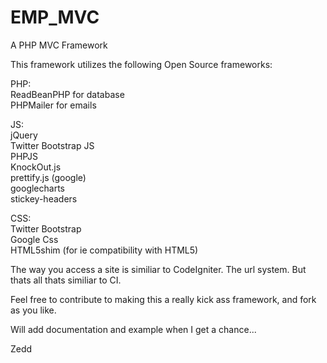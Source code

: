 EMP_MVC
=======

A PHP MVC Framework

This framework utilizes the following Open Source frameworks:

PHP:<br>
ReadBeanPHP for database<br>
PHPMailer for emails

JS:<br>
jQuery<br>
Twitter Bootstrap JS<br>
PHPJS<br>
KnockOut.js<br>
prettify.js (google)<br>
googlecharts<br>
stickey-headers

CSS:<br>
Twitter Bootstrap<br>
Google Css<br>
HTML5shim (for ie compatibility with HTML5)<br>

The way you access a site is similiar to CodeIgniter. The url system. But thats all thats similiar to CI.

Feel free to contribute to making this a really kick ass framework, and fork as you like.

Will add documentation and example when I get a chance...

Zedd